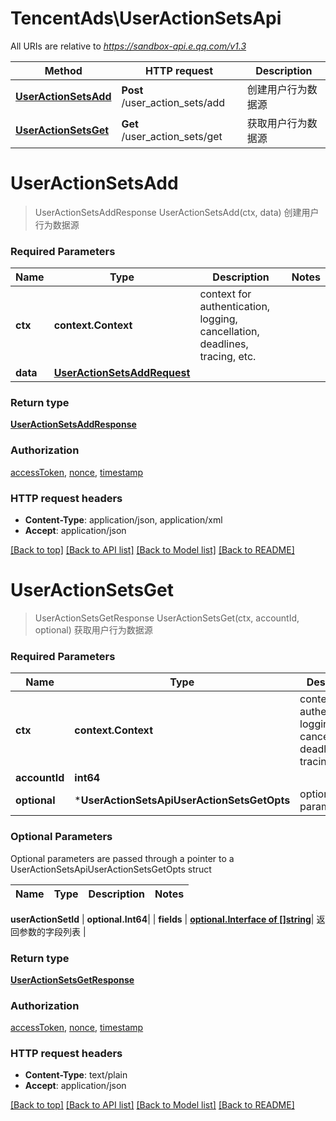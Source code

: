# TencentAds\UserActionSetsApi

All URIs are relative to *https://sandbox-api.e.qq.com/v1.3*

Method | HTTP request | Description
------------- | ------------- | -------------
[**UserActionSetsAdd**](UserActionSetsApi.md#UserActionSetsAdd) | **Post** /user_action_sets/add | 创建用户行为数据源
[**UserActionSetsGet**](UserActionSetsApi.md#UserActionSetsGet) | **Get** /user_action_sets/get | 获取用户行为数据源


# **UserActionSetsAdd**
> UserActionSetsAddResponse UserActionSetsAdd(ctx, data)
创建用户行为数据源

### Required Parameters

Name | Type | Description  | Notes
------------- | ------------- | ------------- | -------------
 **ctx** | **context.Context** | context for authentication, logging, cancellation, deadlines, tracing, etc.
  **data** | [**UserActionSetsAddRequest**](UserActionSetsAddRequest.md)|  | 

### Return type

[**UserActionSetsAddResponse**](UserActionSetsAddResponse.md)

### Authorization

[accessToken](../README.md#accessToken), [nonce](../README.md#nonce), [timestamp](../README.md#timestamp)

### HTTP request headers

 - **Content-Type**: application/json, application/xml
 - **Accept**: application/json

[[Back to top]](#) [[Back to API list]](../README.md#documentation-for-api-endpoints) [[Back to Model list]](../README.md#documentation-for-models) [[Back to README]](../README.md)

# **UserActionSetsGet**
> UserActionSetsGetResponse UserActionSetsGet(ctx, accountId, optional)
获取用户行为数据源

### Required Parameters

Name | Type | Description  | Notes
------------- | ------------- | ------------- | -------------
 **ctx** | **context.Context** | context for authentication, logging, cancellation, deadlines, tracing, etc.
  **accountId** | **int64**|  | 
 **optional** | ***UserActionSetsApiUserActionSetsGetOpts** | optional parameters | nil if no parameters

### Optional Parameters
Optional parameters are passed through a pointer to a UserActionSetsApiUserActionSetsGetOpts struct

Name | Type | Description  | Notes
------------- | ------------- | ------------- | -------------

 **userActionSetId** | **optional.Int64**|  | 
 **fields** | [**optional.Interface of []string**](string.md)| 返回参数的字段列表 | 

### Return type

[**UserActionSetsGetResponse**](UserActionSetsGetResponse.md)

### Authorization

[accessToken](../README.md#accessToken), [nonce](../README.md#nonce), [timestamp](../README.md#timestamp)

### HTTP request headers

 - **Content-Type**: text/plain
 - **Accept**: application/json

[[Back to top]](#) [[Back to API list]](../README.md#documentation-for-api-endpoints) [[Back to Model list]](../README.md#documentation-for-models) [[Back to README]](../README.md)

